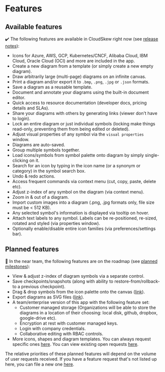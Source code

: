 # Features

## Available features

:heavy_check_mark: The following features are available in CloudSkew right now (see [release notes](https://github.com/cloudskew/cloudskew/releases)):

* Icons for Azure, AWS, GCP, Kubernetes/CNCF, Alibaba Cloud, IBM Cloud, Oracle Cloud (OCI) and more are included in the app.
* Create a new diagram from a template (or simply create a new empty diagram).
* Draw arbitrarily large (multi-page) diagrams on an infinite canvas.
* Print a diagram and/or export it to `.bmp`, `.png`, `.jpg` or `.json` formats.
* Save a diagram as a reusable template.
* Document and annotate your diagrams using the built-in document editor.
* Quick access to resource documentation (developer docs, pricing details and SLAs).
* Share your diagrams with others by generating links (viewer don't have to login).
* Lock an entire diagram or just individual symbols (locking make things read-only, preventing them from being edited or deleted).
* Adjust visual properties of any symbol via the `visual properties` window.
* Diagrams are auto-saved.
* Group multiple symbols together.
* Load icons/symbols from symbol palette onto diagram by simply single-clicking on it.
* Search for an icon by typing in the icon name (or a synonym or category) in the symbol search box.
* Undo & redo actions.
* Access frequent commands via context menu (cut, copy, paste, delete etc).
* Adjust z-index of any symbol on the diagram (via context menu).
* Zoom in & out of a diagram.
* Import custom images into a diagram (.png, .jpg formats only, file size must be < 512 KB).
* Any selected symbol's information is displayed via tooltip on hover.
* Attach text labels to any symbol. Labels can be re-positioned, re-sized, rotated and styled (via properties window).
* Optionally enable/disable entire icon families (via preferences/settings bar).

## Planned features

:calendar: In the near team, the following features are on the roadmap (see [planned milestones](https://github.com/cloudskew/cloudskew/milestones)):

* View & adjust z-index of diagram symbols via a separate control.
* Save checkpoints/snapshots (along with ability to restore-from/rollback-to a previous checkpoint).
* Drag & drop symbols from the icon palette onto the canvas ([link](https://github.com/cloudskew/cloudskew/issues/14)).
* Export diagrams as SVG files ([link](https://github.com/cloudskew/cloudskew/issues/59)).
* A team/enterprise version of this app with the following feature set:
  * Customer managed storage (Organizations will be able to store the diagrams in a location of their choosing: local disk, github, dropbox, google-drive etc).
  * Encryption at rest with customer managed keys.
  * Login with company credentials.
  * Collaborative editing with RBAC controls.
* More icons, shapes and diagram templates. You can always request specific ones [here](https://github.com/cloudskew/cloudskew/issues/new/choose). You can view existing open requests [here](https://github.com/cloudskew/cloudskew/issues?q=is%3Aopen+is%3Aissue+label%3Aicon-request).

The relative priorities of these planned features will depend on the volume of user requests received. If you have a feature request that's not listed up here, you can file a new one [here](https://github.com/cloudskew/cloudskew/issues/new/choose).
